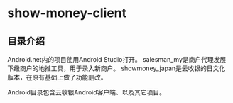 # show-money-client

## 目录介绍
Android.net内的项目使用Android Studio打开。
salesman_my是商户代理发展下级商户的地推工具，用于录入新商户。
showmoney_japan是云收银的日文化版本，在原有基础上做了功能删改。


Android目录包含云收银Android客户端、以及其它项目。

